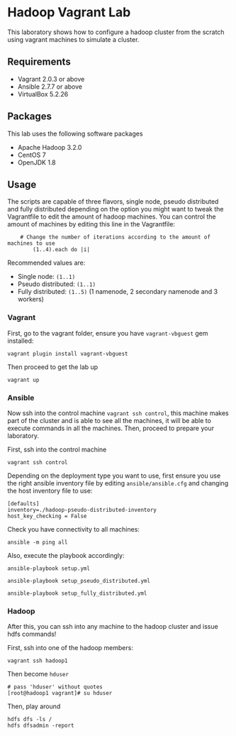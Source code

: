 # Hadoop Vagrant Lab

This laboratory shows how to configure a hadoop cluster from the scratch using vagrant machines
to simulate a cluster.

## Requirements
* Vagrant 2.0.3 or above
* Ansible 2.7.7 or above
* VirtualBox 5.2.26

## Packages
This lab uses the following software packages
* Apache Hadoop 3.2.0
* CentOS 7
* OpenJDK 1.8

## Usage
The scripts are capable of three flavors, single node, pseudo distributed and fully distributed
depending on the option you might want to tweak the Vagrantfile to edit the amount of hadoop
machines. 
You can control the amount of machines by editing this line in the Vagrantfile:
```
	# Change the number of iterations according to the amount of machines to use
		(1..4).each do |i|
```
Recommended values are:
* Single node: ```(1..1)```
* Pseudo distributed: ```(1..1)```
* Fully distributed: ```(1..5)``` (1 namenode, 2 secondary namenode and 3 workers)

### Vagrant
First, go to the vagrant folder, ensure you have ```vagrant-vbguest``` gem installed:
```
vagrant plugin install vagrant-vbguest
```

Then proceed to get the lab up
```
vagrant up
```

### Ansible
Now ssh into the control machine ```vagrant ssh control```, this machine makes part of the cluster
and is able to see all the machines, it will be able to execute commands in all the machines.
Then, proceed to prepare your laboratory.

First, ssh into the control machine
```
vagrant ssh control
```

Depending on the deployment type you want to use, first ensure you use the right ansible inventory
file by editing ```ansible/ansible.cfg``` and changing the host inventory file to use:
```
[defaults]
inventory=./hadoop-pseudo-distributed-inventory
host_key_checking = False
```
Check you have connectivity to all machines:
```
ansible -m ping all
```
Also, execute the playbook accordingly:
```
ansible-playbook setup.yml
```
```
ansible-playbook setup_pseudo_distributed.yml
```
```
ansible-playbook setup_fully_distributed.yml
```

### Hadoop
After this, you can ssh into any machine to the hadoop cluster and issue hdfs commands!

First, ssh into one of the hadoop members:
```
vagrant ssh hadoop1
```
Then become ```hduser```
```
# pass 'hduser' without quotes
[root@hadoop1 vagrant]# su hduser
```
Then, play around
```
hdfs dfs -ls /
hdfs dfsadmin -report
```
